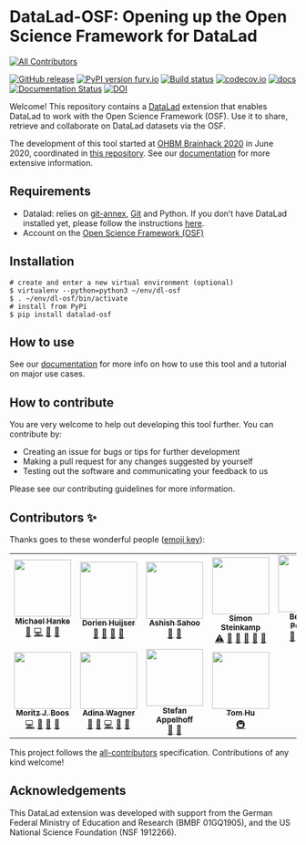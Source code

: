 # DataLad-OSF: Opening up the Open Science Framework for DataLad 
<!-- ALL-CONTRIBUTORS-BADGE:START - Do not remove or modify this section -->
[![All Contributors](https://img.shields.io/badge/all_contributors-11-orange.svg?style=flat-square)](#contributors-)
<!-- ALL-CONTRIBUTORS-BADGE:END -->

[![GitHub release](https://img.shields.io/github/release/datalad/datalad-osf.svg)](https://GitHub.com/datalad/datalad-osf/releases/) [![PyPI version fury.io](https://badge.fury.io/py/datalad-osf.svg)](https://pypi.python.org/pypi/datalad-osf/) [![Build status](https://ci.appveyor.com/api/projects/status/298n91oo1mla276t/branch/master?svg=true)](https://ci.appveyor.com/project/mih/datalad-osf/branch/master) [![codecov.io](https://codecov.io/github/datalad/datalad-osf/coverage.svg?branch=master)](https://codecov.io/github/datalad/datalad-osf?branch=master) [![docs](https://github.com/datalad/datalad-osf/workflows/docs/badge.svg)](https://github.com/datalad/datalad-osf/actions?query=workflow%3Adocs) [![Documentation Status](https://readthedocs.org/projects/datalad-osf/badge/?version=latest)](http://docs.datalad.org/projects/osf/en/latest/?badge=latest) [![DOI](https://zenodo.org/badge/272689400.svg)](https://zenodo.org/badge/latestdoi/272689400)


Welcome! This repository contains a [DataLad](http://datalad.org) extension that enables DataLad to work with the Open Science Framework (OSF). Use it to share, retrieve and collaborate on DataLad datasets via the OSF.

The development of this tool started at [OHBM Brainhack 2020](https://github.com/ohbm/hackathon2020/issues/156) in June 2020, coordinated in [this repository](https://github.com/adswa/git-annex-remote-osf). See our [documentation](http://docs.datalad.org/projects/osf) for more extensive information.

## Requirements

- Datalad: relies on [git-annex](http://docs.datalad.org/projects/osf/en/latest/git-annex.branchable.com/), [Git](http://docs.datalad.org/projects/osf/en/latest/git-scm.com/) and Python. If you don’t have DataLad installed yet, please follow the instructions [here](http://handbook.datalad.org/en/latest/intro/installation.html).
- Account on the [Open Science Framework (OSF)](https://osf.io/register)

## Installation

```
# create and enter a new virtual environment (optional)
$ virtualenv --python=python3 ~/env/dl-osf
$ . ~/env/dl-osf/bin/activate
# install from PyPi
$ pip install datalad-osf
```

## How to use

See our [documentation](http://docs.datalad.org/projects/osf/) for more info on how to use this tool and a tutorial on major use cases.

## How to contribute
You are very welcome to help out developing this tool further. You can contribute by:

- Creating an issue for bugs or tips for further development
- Making a pull request for any changes suggested by yourself
- Testing out the software and communicating your feedback to us

Please see our contributing guidelines for more information.

## Contributors ✨

Thanks goes to these wonderful people ([emoji key](https://allcontributors.org/docs/en/emoji-key)):
<!-- ALL-CONTRIBUTORS-LIST:START - Do not remove or modify this section -->
<!-- prettier-ignore-start -->
<!-- markdownlint-disable -->
<table>
  <tr>
    <td align="center"><a href="http://psychoinformatics.de"><img src="https://avatars1.githubusercontent.com/u/136479?v=4?s=100" width="100px;" alt=""/><br /><sub><b>Michael Hanke</b></sub></a><br /><a href="#maintenance-mih" title="Maintenance">🚧</a> <a href="https://github.com/datalad/datalad-osf/commits?author=mih" title="Code">💻</a> <a href="https://github.com/datalad/datalad-osf/issues?q=author%3Amih" title="Bug reports">🐛</a> <a href="#ideas-mih" title="Ideas, Planning, & Feedback">🤔</a></td>
    <td align="center"><a href="https://github.com/DorienHuijser"><img src="https://avatars1.githubusercontent.com/u/58177697?v=4?s=100" width="100px;" alt=""/><br /><sub><b>Dorien Huijser</b></sub></a><br /><a href="https://github.com/datalad/datalad-osf/commits?author=DorienHuijser" title="Documentation">📖</a> <a href="#projectManagement-DorienHuijser" title="Project Management">📆</a> <a href="#ideas-DorienHuijser" title="Ideas, Planning, & Feedback">🤔</a> <a href="#userTesting-DorienHuijser" title="User Testing">📓</a></td>
    <td align="center"><a href="https://github.com/TheDragon246"><img src="https://avatars2.githubusercontent.com/u/63247401?v=4?s=100" width="100px;" alt=""/><br /><sub><b>Ashish Sahoo</b></sub></a><br /><a href="https://github.com/datalad/datalad-osf/commits?author=TheDragon246" title="Documentation">📖</a> <a href="#maintenance-TheDragon246" title="Maintenance">🚧</a></td>
    <td align="center"><a href="https://github.com/SRSteinkamp"><img src="https://avatars2.githubusercontent.com/u/17494653?v=4?s=100" width="100px;" alt=""/><br /><sub><b>Simon Steinkamp</b></sub></a><br /><a href="https://github.com/datalad/datalad-osf/commits?author=SRSteinkamp" title="Tests">⚠️</a> <a href="https://github.com/datalad/datalad-osf/commits?author=SRSteinkamp" title="Documentation">📖</a> <a href="#projectManagement-SRSteinkamp" title="Project Management">📆</a> <a href="#ideas-SRSteinkamp" title="Ideas, Planning, & Feedback">🤔</a> <a href="#userTesting-SRSteinkamp" title="User Testing">📓</a> <a href="#maintenance-SRSteinkamp" title="Maintenance">🚧</a></td>
    <td align="center"><a href="https://github.com/bpoldrack"><img src="https://avatars2.githubusercontent.com/u/10498301?v=4?s=100" width="100px;" alt=""/><br /><sub><b>Benjamin Poldrack</b></sub></a><br /><a href="#projectManagement-bpoldrack" title="Project Management">📆</a> <a href="#ideas-bpoldrack" title="Ideas, Planning, & Feedback">🤔</a> <a href="https://github.com/datalad/datalad-osf/commits?author=bpoldrack" title="Code">💻</a> <a href="#maintenance-bpoldrack" title="Maintenance">🚧</a></td>
    <td align="center"><a href="https://gitlab.com/kousu"><img src="https://avatars2.githubusercontent.com/u/987487?v=4?s=100" width="100px;" alt=""/><br /><sub><b>Nick</b></sub></a><br /><a href="#projectManagement-kousu" title="Project Management">📆</a> <a href="#ideas-kousu" title="Ideas, Planning, & Feedback">🤔</a> <a href="https://github.com/datalad/datalad-osf/commits?author=kousu" title="Code">💻</a> <a href="#maintenance-kousu" title="Maintenance">🚧</a></td>
    <td align="center"><a href="https://github.com/nbeliy"><img src="https://avatars0.githubusercontent.com/u/44231332?v=4?s=100" width="100px;" alt=""/><br /><sub><b>Nikita Beliy</b></sub></a><br /><a href="#ideas-nbeliy" title="Ideas, Planning, & Feedback">🤔</a> <a href="#userTesting-nbeliy" title="User Testing">📓</a></td>
  </tr>
  <tr>
    <td align="center"><a href="https://github.com/mjboos"><img src="https://avatars0.githubusercontent.com/u/7125006?v=4?s=100" width="100px;" alt=""/><br /><sub><b>Moritz J. Boos</b></sub></a><br /><a href="https://github.com/datalad/datalad-osf/commits?author=mjboos" title="Code">💻</a> <a href="#userTesting-mjboos" title="User Testing">📓</a> <a href="#ideas-mjboos" title="Ideas, Planning, & Feedback">🤔</a> <a href="#maintenance-mjboos" title="Maintenance">🚧</a></td>
    <td align="center"><a href="http://www.adina-wagner.com"><img src="https://avatars1.githubusercontent.com/u/29738718?v=4?s=100" width="100px;" alt=""/><br /><sub><b>Adina Wagner</b></sub></a><br /><a href="#projectManagement-adswa" title="Project Management">📆</a> <a href="#ideas-adswa" title="Ideas, Planning, & Feedback">🤔</a> <a href="https://github.com/datalad/datalad-osf/commits?author=adswa" title="Code">💻</a> <a href="https://github.com/datalad/datalad-osf/commits?author=adswa" title="Documentation">📖</a> <a href="#maintenance-adswa" title="Maintenance">🚧</a></td>
    <td align="center"><a href="https://www.stefanappelhoff.com"><img src="https://avatars1.githubusercontent.com/u/9084751?v=4?s=100" width="100px;" alt=""/><br /><sub><b>Stefan Appelhoff</b></sub></a><br /><a href="https://github.com/datalad/datalad-osf/commits?author=sappelhoff" title="Documentation">📖</a> <a href="#userTesting-sappelhoff" title="User Testing">📓</a></td>
    <td align="center"><a href="https://github.com/thomasrockhu-codecov"><img src="https://avatars.githubusercontent.com/u/88201630?v=4?s=100" width="100px;" alt=""/><br /><sub><b>Tom Hu</b></sub></a><br /><a href="#infra-thomasrockhu-codecov" title="Infrastructure (Hosting, Build-Tools, etc)">🚇</a></td>
  </tr>
</table>

<!-- markdownlint-restore -->
<!-- prettier-ignore-end -->

<!-- ALL-CONTRIBUTORS-LIST:END -->

This project follows the [all-contributors](https://github.com/all-contributors/all-contributors) specification. Contributions of any kind welcome!

## Acknowledgements

This DataLad extension was developed with support from the German Federal
Ministry of Education and Research (BMBF 01GQ1905), and the US National Science
Foundation (NSF 1912266).

